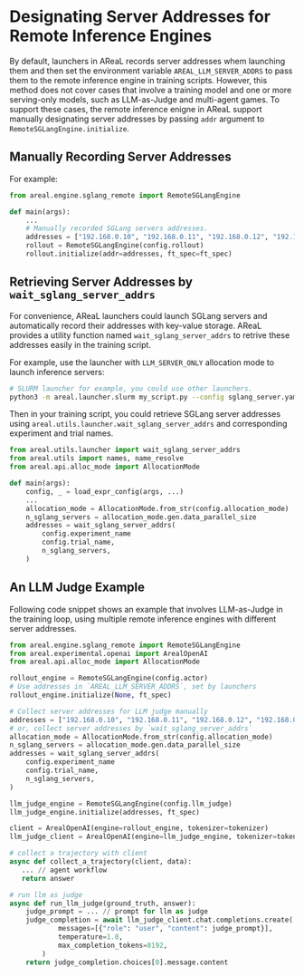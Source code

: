 # Designating Server Addresses for Remote Inference Engines

By default, launchers in AReaL records server addresses whem launching them and then set
the environment variable `AREAL_LLM_SERVER_ADDRS` to pass them to the remote inference
engine in training scripts. However, this method does not cover cases that involve a
training model and one or more serving-only models, such as LLM-as-Judge and multi-agent
games. To support these cases, the remote inference enigne in AReaL support manually
designating server addresses by passing `addr` argument to
`RemoteSGLangEngine.initialize`.

## Manually Recording Server Addresses

For example:

```python
from areal.engine.sglang_remote import RemoteSGLangEngine

def main(args):
    ...
    # Manually recorded SGLang servers addresses.
    addresses = ["192.168.0.10", "192.168.0.11", "192.168.0.12", "192.168.0.13"]
    rollout = RemoteSGLangEngine(config.rollout)
    rollout.initialize(addr=addresses, ft_spec=ft_spec)
```

## Retrieving Server Addresses by `wait_sglang_server_addrs`

For convenience, AReaL launchers could launch SGLang servers and automatically record
their addresses with key-value storage. AReaL provides a utility function named
`wait_sglang_server_addrs` to retrive these addresses easily in the training script.

For example, use the launcher with `LLM_SERVER_ONLY` allocation mode to launch inference
servers:

```bash
# SLURM launcher for example, you could use other launchers.
python3 -m areal.launcher.slurm my_script.py --config sglang_server.yaml allocation_mode=sglang.d4 experiment_name=sglang-server trial_name=xxx
```

Then in your training script, you could retrieve SGLang server addresses using
`areal.utils.launcher.wait_sglang_server_addrs` and corresponding experiment and trial
names.

```python
from areal.utils.launcher import wait_sglang_server_addrs
from areal.utils import names, name_resolve
from areal.api.alloc_mode import AllocationMode

def main(args):
    config, _ = load_expr_config(args, ...)
    ...
    allocation_mode = AllocationMode.from_str(config.allocation_mode)
    n_sglang_servers = allocation_mode.gen.data_parallel_size
    addresses = wait_sglang_server_addrs(
        config.experiment_name
        config.trial_name,
        n_sglang_servers,
    )
```

## An LLM Judge Example

Following code snippet shows an example that involves LLM-as-Judge in the training loop,
using multiple remote inference engines with different server addresses.

```python
from areal.engine.sglang_remote import RemoteSGLangEngine
from areal.experimental.openai import ArealOpenAI
from areal.api.alloc_mode import AllocationMode

rollout_engine = RemoteSGLangEngine(config.actor)
# Use addresses in `AREAL_LLM_SERVER_ADDRS`, set by launchers
rollout_engine.initialize(None, ft_spec)

# Collect server addresses for LLM judge manually
addresses = ["192.168.0.10", "192.168.0.11", "192.168.0.12", "192.168.0.13"]
# or, collect server addresses by `wait_sglang_server_addrs`
allocation_mode = AllocationMode.from_str(config.allocation_mode)
n_sglang_servers = allocation_mode.gen.data_parallel_size
addresses = wait_sglang_server_addrs(
    config.experiment_name
    config.trial_name,
    n_sglang_servers,
)

llm_judge_engine = RemoteSGLangEngine(config.llm_judge)
llm_judge_engine.initialize(addresses, ft_spec)

client = ArealOpenAI(engine=rollout_engine, tokenizer=tokenizer)
llm_judge_client = ArealOpenAI(engine=llm_judge_engine, tokenizer=tokenizer)

# collect a trajectory with client
async def collect_a_trajectory(client, data):
   ... // agent workflow
   return answer

# run llm as judge
async def run_llm_judge(ground_truth, answer):
    judge_prompt = ... // prompt for llm as judge
    judge_completion = await llm_judge_client.chat.completions.create(
            messages=[{"role": "user", "content": judge_prompt}],
            temperature=1.0,
            max_completion_tokens=8192,
        )
    return judge_completion.choices[0].message.content
```
